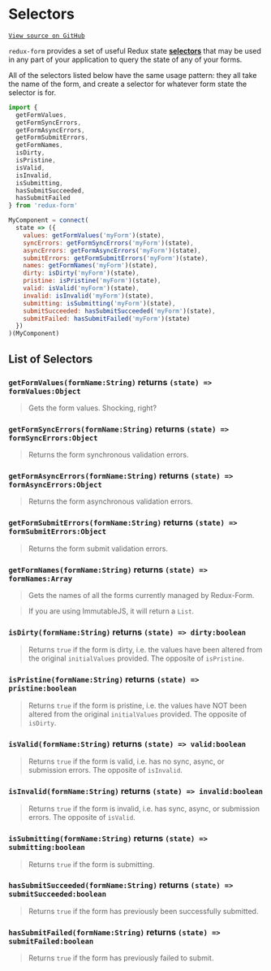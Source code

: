 # Selectors

[`View source on GitHub`](https://github.com/erikras/redux-form/tree/master/src/selectors)

`redux-form` provides a set of useful Redux state
[**selectors**](http://redux.js.org/docs/recipes/ComputingDerivedData.html) that may be used in
any part of your application to query the state of any of your forms.

All of the selectors listed below have the same usage pattern: they all take the name of the
form, and create a selector for whatever form state the selector is for.

```js
import {
  getFormValues,
  getFormSyncErrors,
  getFormAsyncErrors,
  getFormSubmitErrors,
  getFormNames,
  isDirty,
  isPristine,
  isValid,
  isInvalid,
  isSubmitting,
  hasSubmitSucceeded,
  hasSubmitFailed
} from 'redux-form'

MyComponent = connect(
  state => ({
    values: getFormValues('myForm')(state),
    syncErrors: getFormSyncErrors('myForm')(state),
    asyncErrors: getFormAsyncErrors('myForm')(state),
    submitErrors: getFormSubmitErrors('myForm')(state),
    names: getFormNames('myForm')(state),
    dirty: isDirty('myForm')(state),
    pristine: isPristine('myForm')(state),
    valid: isValid('myForm')(state),
    invalid: isInvalid('myForm')(state),
    submitting: isSubmitting('myForm')(state),
    submitSucceeded: hasSubmitSucceeded('myForm')(state),
    submitFailed: hasSubmitFailed('myForm')(state)
  })
)(MyComponent)
```

## List of Selectors

### `getFormValues(formName:String)` returns `(state) => formValues:Object`

> Gets the form values. Shocking, right?

### `getFormSyncErrors(formName:String)` returns `(state) => formSyncErrors:Object`

> Returns the form synchronous validation errors.

### `getFormAsyncErrors(formName:String)` returns `(state) => formAsyncErrors:Object`

> Returns the form asynchronous validation errors.

### `getFormSubmitErrors(formName:String)` returns `(state) => formSubmitErrors:Object`

> Returns the form submit validation errors.

### `getFormNames(formName:String)` returns `(state) => formNames:Array`

> Gets the names of all the forms currently managed by Redux-Form.

> If you are using ImmutableJS, it will return a `List`.

### `isDirty(formName:String)` returns `(state) => dirty:boolean`

> Returns `true` if the form is dirty, i.e. the values have been altered from the original
`initialValues` provided. The opposite of `isPristine`.

### `isPristine(formName:String)` returns `(state) => pristine:boolean`

> Returns `true` if the form is pristine, i.e. the values have NOT been altered from the original
`initialValues` provided. The opposite of `isDirty`.

### `isValid(formName:String)` returns `(state) => valid:boolean`

> Returns `true` if the form is valid, i.e. has no sync, async, or submission errors. The opposite
of `isInvalid`.

### `isInvalid(formName:String)` returns `(state) => invalid:boolean`

> Returns `true` if the form is invalid, i.e. has sync, async, or submission errors. The opposite
of `isValid`.

### `isSubmitting(formName:String)` returns `(state) => submitting:boolean`

> Returns `true` if the form is submitting.

### `hasSubmitSucceeded(formName:String)` returns `(state) => submitSucceeded:boolean`

> Returns `true` if the form has previously been successfully submitted.

### `hasSubmitFailed(formName:String)` returns `(state) => submitFailed:boolean`

> Returns `true` if the form has previously failed to submit.
